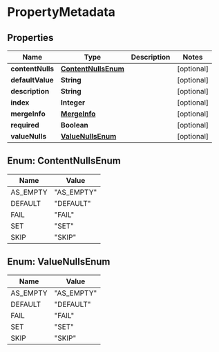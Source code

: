 
# PropertyMetadata

## Properties
Name | Type | Description | Notes
------------ | ------------- | ------------- | -------------
**contentNulls** | [**ContentNullsEnum**](#ContentNullsEnum) |  |  [optional]
**defaultValue** | **String** |  |  [optional]
**description** | **String** |  |  [optional]
**index** | **Integer** |  |  [optional]
**mergeInfo** | [**MergeInfo**](MergeInfo.md) |  |  [optional]
**required** | **Boolean** |  |  [optional]
**valueNulls** | [**ValueNullsEnum**](#ValueNullsEnum) |  |  [optional]


<a name="ContentNullsEnum"></a>
## Enum: ContentNullsEnum
Name | Value
---- | -----
AS_EMPTY | &quot;AS_EMPTY&quot;
DEFAULT | &quot;DEFAULT&quot;
FAIL | &quot;FAIL&quot;
SET | &quot;SET&quot;
SKIP | &quot;SKIP&quot;


<a name="ValueNullsEnum"></a>
## Enum: ValueNullsEnum
Name | Value
---- | -----
AS_EMPTY | &quot;AS_EMPTY&quot;
DEFAULT | &quot;DEFAULT&quot;
FAIL | &quot;FAIL&quot;
SET | &quot;SET&quot;
SKIP | &quot;SKIP&quot;



